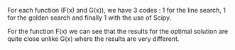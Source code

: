 For each function (F(x) and G(x)), we have 3 codes : 1 for the line search, 1 for the golden search and finally 1 with the use of Scipy. 

For the function F(x) we can see that the results for the optimal solution are quite close unlike G(x) where the results are very different.  
